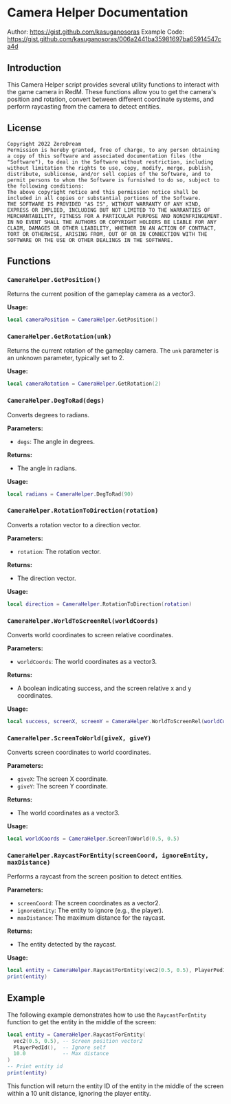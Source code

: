# Camera Helper Documentation
Author: https://gist.github.com/kasuganosoras
Example Code: https://gist.github.com/kasuganosoras/006a2441ba35981697ba65914547ca4d

## Introduction
This Camera Helper script provides several utility functions to interact with the game camera in RedM. These functions allow you to get the camera's position and rotation, convert between different coordinate systems, and perform raycasting from the camera to detect entities.

## License
```
Copyright 2022 ZeroDream
Permission is hereby granted, free of charge, to any person obtaining a copy of this software and associated documentation files (the "Software"), to deal in the Software without restriction, including without limitation the rights to use, copy, modify, merge, publish, distribute, sublicense, and/or sell copies of the Software, and to permit persons to whom the Software is furnished to do so, subject to the following conditions:
The above copyright notice and this permission notice shall be included in all copies or substantial portions of the Software.
THE SOFTWARE IS PROVIDED "AS IS", WITHOUT WARRANTY OF ANY KIND, EXPRESS OR IMPLIED, INCLUDING BUT NOT LIMITED TO THE WARRANTIES OF MERCHANTABILITY, FITNESS FOR A PARTICULAR PURPOSE AND NONINFRINGEMENT. IN NO EVENT SHALL THE AUTHORS OR COPYRIGHT HOLDERS BE LIABLE FOR ANY CLAIM, DAMAGES OR OTHER LIABILITY, WHETHER IN AN ACTION OF CONTRACT, TORT OR OTHERWISE, ARISING FROM, OUT OF OR IN CONNECTION WITH THE SOFTWARE OR THE USE OR OTHER DEALINGS IN THE SOFTWARE.
```

## Functions

### `CameraHelper.GetPosition()`
Returns the current position of the gameplay camera as a vector3.

**Usage:**
```lua
local cameraPosition = CameraHelper.GetPosition()
```

### `CameraHelper.GetRotation(unk)`
Returns the current rotation of the gameplay camera. The `unk` parameter is an unknown parameter, typically set to 2.

**Usage:**
```lua
local cameraRotation = CameraHelper.GetRotation(2)
```

### `CameraHelper.DegToRad(degs)`
Converts degrees to radians.

**Parameters:**
- `degs`: The angle in degrees.

**Returns:**
- The angle in radians.

**Usage:**
```lua
local radians = CameraHelper.DegToRad(90)
```

### `CameraHelper.RotationToDirection(rotation)`
Converts a rotation vector to a direction vector.

**Parameters:**
- `rotation`: The rotation vector.

**Returns:**
- The direction vector.

**Usage:**
```lua
local direction = CameraHelper.RotationToDirection(rotation)
```

### `CameraHelper.WorldToScreenRel(worldCoords)`
Converts world coordinates to screen relative coordinates.

**Parameters:**
- `worldCoords`: The world coordinates as a vector3.

**Returns:**
- A boolean indicating success, and the screen relative x and y coordinates.

**Usage:**
```lua
local success, screenX, screenY = CameraHelper.WorldToScreenRel(worldCoords)
```

### `CameraHelper.ScreenToWorld(giveX, giveY)`
Converts screen coordinates to world coordinates.

**Parameters:**
- `giveX`: The screen X coordinate.
- `giveY`: The screen Y coordinate.

**Returns:**
- The world coordinates as a vector3.

**Usage:**
```lua
local worldCoords = CameraHelper.ScreenToWorld(0.5, 0.5)
```

### `CameraHelper.RaycastForEntity(screenCoord, ignoreEntity, maxDistance)`
Performs a raycast from the screen position to detect entities.

**Parameters:**
- `screenCoord`: The screen coordinates as a vector2.
- `ignoreEntity`: The entity to ignore (e.g., the player).
- `maxDistance`: The maximum distance for the raycast.

**Returns:**
- The entity detected by the raycast.

**Usage:**
```lua
local entity = CameraHelper.RaycastForEntity(vec2(0.5, 0.5), PlayerPedId(), 10.0)
print(entity)
```

## Example
The following example demonstrates how to use the `RaycastForEntity` function to get the entity in the middle of the screen:

```lua
local entity = CameraHelper.RaycastForEntity(
  vec2(0.5, 0.5), -- Screen position vector2
  PlayerPedId(),  -- Ignore self
  10.0            -- Max distance
)
-- Print entity id
print(entity)
```

This function will return the entity ID of the entity in the middle of the screen within a 10 unit distance, ignoring the player entity.
